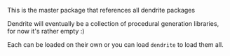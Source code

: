 This is the master package that references all dendrite packages

Dendrite will eventually be a collection of procedural generation libraries, for now it's rather empty :)

Each can be loaded on their own or you can load `dendrite` to load them all.
